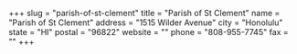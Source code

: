 +++
slug = "parish-of-st-clement"
title = "Parish of St Clement"
name = "Parish of St Clement"
address = "1515 Wilder Avenue"
city = "Honolulu"
state = "HI"
postal = "96822"
website = ""
phone = "808-955-7745"
fax = ""
+++
